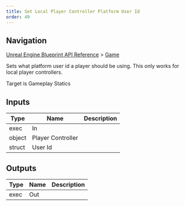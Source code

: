 ```yaml
---
title: Set Local Player Controller Platform User Id
order: 49
---
```

## Navigation

[Unreal Engine Blueprint API Reference](https://dev.epicgames.com/documentation/en-us/unreal-engine/BlueprintAPI) > [Game](https://dev.epicgames.com/documentation/en-us/unreal-engine/BlueprintAPI/Game)

Sets what platform user id a player should be using. This only works for local player controllers.

Target is Gameplay Statics

## Inputs

| Type | Name | Description |
| --- | --- | --- |
| exec | In |  |
| object | Player Controller |  |
| struct | User Id |  |

## Outputs

| Type | Name | Description |
| --- | --- | --- |
| exec | Out |  |
